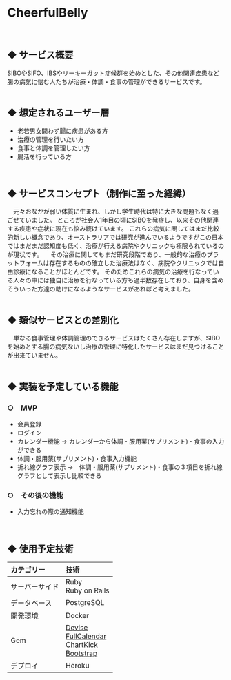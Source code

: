 # CheerfulBelly 
<br>

## ◆ サービス概要
SIBOやSIFO、IBSやリーキーガット症候群を始めとした、その他関連疾患など腸の病気に悩む人たちが治療・体調・食事の管理ができるサービスです。    
<br>

## ◆ 想定されるユーザー層
- 老若男女問わず腸に疾患がある方
- 治療の管理を行いたい方
- 食事と体調を管理したい方
- 腸活を行っている方
<br>

## ◆ サービスコンセプト（制作に至った経緯）
　元々おなかが弱い体質に生まれ、しかし学生時代は特に大きな問題もなく過ごせていました。
ところが社会人1年目の頃にSIBOを発症し、以来その他関連する疾患や症状に現在も悩み続けています。
これらの病気に関してはまだ比較的新しい概念であり、オーストラリアでは研究が進んでいるようですがこの日本ではまだまだ認知度も低く、治療が行える病院やクリニックも極限られているのが現状です。
　その治療に関してもまだ研究段階であり、一般的な治療のプラットフォームは存在するものの確立した治療法はなく、病院やクリニックでは自由診療になることがほとんどです。
そのためこれらの病気の治療を行なっている人々の中には独自に治療を行なっている方も過半数存在しており、自身を含めそういった方達の助けになるようなサービスがあればと考えました。
<br>
<br>

## ◆ 類似サービスとの差別化
　単なる食事管理や体調管理のできるサービスはたくさん存在しますが、SIBOを始めとする腸の病気ないし治療の管理に特化したサービスはまだ見つけることが出来ていません。
<br>
<br>

## ◆ 実装を予定している機能
### ○　MVP
* 会員登録
* ログイン
* カレンダー機能
  → カレンダーから体調・服用薬(サプリメント)・食事の入力ができる
* 体調・服用薬(サプリメント)・食事入力機能
* 折れ線グラフ表示
  →　体調・服用薬(サプリメント)・食事の３項目を折れ線グラフとして表示し比較できる

### ○　その後の機能
* 入力忘れの際の通知機能
<br>

## ◆ 使用予定技術
| カテゴリー | 技術 |
| :--- | :--- |
| サーバーサイド | Ruby<br>Ruby on Rails |
| データベース | PostgreSQL |
| 開発環境 | Docker |
| Gem | [Devise](https://github.com/heartcombo/devise)<br>[FullCalendar](https://fullcalendar.io/)<br>[ChartKick](https://github.com/ankane/chartkick)<br>[Bootstrap](https://getbootstrap.com/) |
| デプロイ | Heroku |
